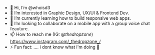 - 👋 Hi, I’m @whoisd3
- 👀 I’m interested in Graphic Design, UX/UI & Frontend Dev.
- 🌱 I’m currently learning how to build responsive web apps.
- 💞️ I’m looking to collaborate on a mobile app with a group voice chat feauture.
- 📫 How to reach me (IG: @_thedropzone_) <https://www.instagram.com/_thedropzone_/>
- ⚡ Fun fact: .... i dont know what i'm doing 🤣
<!---
whoisd3/whoisd3 is a ✨ special ✨ repository because its `README.md` (this file) appears on your GitHub profile.
You can click the Preview link to take a look at your changes.
--->
